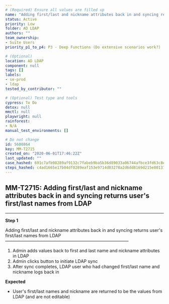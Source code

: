 ```yaml
---
# (Required) Ensure all values are filled up
name: "Adding first/last and nickname attributes back in and syncing returns user's first/last names from LDAP"
status: Active
priority: Low
folder: AD LDAP
authors: ""
team_ownership:
- Suite Users
priority_p1_to_p4: P3 - Deep Functions (Do extensive scenarios work?)

# (Optional)
location: AD LDAP
component: null
tags: []
labels:
- se-prod
- ldap
tested_by_contributor: ""

# (Optional) Test type and tools
cypress: To Do
detox: null
mmctl: null
playwright: null
rainforest:
- N/A
manual_test_environments: []

# Do not change
id: 5600864
key: MM-T2715
created_on: "2020-06-01T17:46:22Z"
last_updated: ""
case_hashed: 691c7afb98289af9132c7fabeb9ba5b36d89033a06744afbce3fd63c8ef1e0b54957a288adc3fcafd9de0cce96583f2e
steps_hashed: c4ad1665e17b04df0289eaf153e9714d03278a2d6dd8169d215e801371893dfd49dff41224ba85587de4c27d9862dd1c
---
```


<!-- (Auto-generated) Based on frontmatter's "key" and "name" -->

## MM-T2715: Adding first/last and nickname attributes back in and syncing returns user's first/last names from LDAP

---

**Step 1**

Adding first/last and nickname attributes back in and syncing returns user's first/last names from LDAP\
————————————————————————————

1. Admin adds values back to first and last name and nickname attributes in LDAP
2. Admin clicks button to initiate LDAP sync
3. After sync completes, LDAP user who had changed first/last name and nickname logs back in

**Expected**

- User's first/last names and nickname are returned to be the values from LDAP (and are not editable)
